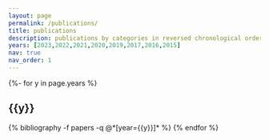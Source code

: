 ```yaml
---
layout: page
permalink: /publications/
title: publications
description: publications by categories in reversed chronological order. generated by jekyll-scholar.
years: [2023,2022,2021,2020,2019,2017,2016,2015]
nav: true
nav_order: 1
---
```

 <!-- _pages/publications.md -->
<div class="publications">

 {%- for y in page.years %}
   <h2 class="year">{{y}}</h2>
  {% bibliography -f papers -q @*[year={{y}}]* %}
{% endfor %}

</div>
